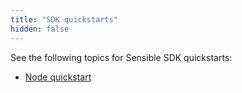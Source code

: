 ```yaml
---
title: "SDK quickstarts"
hidden: false
---
```


See the following topics for Sensible SDK quickstarts:

- [Node quickstart](https://github.com/sensible-hq/sensible-api-js#quickstart)